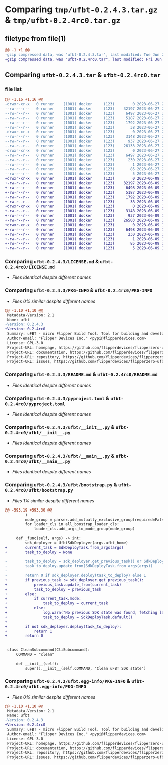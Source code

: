 # Comparing `tmp/ufbt-0.2.4.3.tar.gz` & `tmp/ufbt-0.2.4rc0.tar.gz`

## filetype from file(1)

```diff
@@ -1 +1 @@
-gzip compressed data, was "ufbt-0.2.4.3.tar", last modified: Tue Jun 27 20:03:15 2023, max compression
+gzip compressed data, was "ufbt-0.2.4rc0.tar", last modified: Fri Jun  9 15:42:29 2023, max compression
```

## Comparing `ufbt-0.2.4.3.tar` & `ufbt-0.2.4rc0.tar`

### file list

```diff
@@ -1,16 +1,16 @@
-drwxr-xr-x   0 runner    (1001) docker     (123)        0 2023-06-27 20:03:15.249457 ufbt-0.2.4.3/
--rw-r--r--   0 runner    (1001) docker     (123)    32197 2023-06-27 20:03:04.000000 ufbt-0.2.4.3/LICENSE.md
--rw-r--r--   0 runner    (1001) docker     (123)     6497 2023-06-27 20:03:15.249457 ufbt-0.2.4.3/PKG-INFO
--rw-r--r--   0 runner    (1001) docker     (123)     5187 2023-06-27 20:03:04.000000 ufbt-0.2.4.3/README.md
--rw-r--r--   0 runner    (1001) docker     (123)     1792 2023-06-27 20:03:04.000000 ufbt-0.2.4.3/pyproject.toml
--rw-r--r--   0 runner    (1001) docker     (123)       38 2023-06-27 20:03:15.249457 ufbt-0.2.4.3/setup.cfg
-drwxr-xr-x   0 runner    (1001) docker     (123)        0 2023-06-27 20:03:15.249457 ufbt-0.2.4.3/ufbt/
--rw-r--r--   0 runner    (1001) docker     (123)     3148 2023-06-27 20:03:04.000000 ufbt-0.2.4.3/ufbt/__init__.py
--rw-r--r--   0 runner    (1001) docker     (123)      937 2023-06-27 20:03:04.000000 ufbt-0.2.4.3/ufbt/__main__.py
--rw-r--r--   0 runner    (1001) docker     (123)    26133 2023-06-27 20:03:04.000000 ufbt-0.2.4.3/ufbt/bootstrap.py
-drwxr-xr-x   0 runner    (1001) docker     (123)        0 2023-06-27 20:03:15.249457 ufbt-0.2.4.3/ufbt.egg-info/
--rw-r--r--   0 runner    (1001) docker     (123)     6497 2023-06-27 20:03:15.000000 ufbt-0.2.4.3/ufbt.egg-info/PKG-INFO
--rw-r--r--   0 runner    (1001) docker     (123)      230 2023-06-27 20:03:15.000000 ufbt-0.2.4.3/ufbt.egg-info/SOURCES.txt
--rw-r--r--   0 runner    (1001) docker     (123)        1 2023-06-27 20:03:15.000000 ufbt-0.2.4.3/ufbt.egg-info/dependency_links.txt
--rw-r--r--   0 runner    (1001) docker     (123)       85 2023-06-27 20:03:15.000000 ufbt-0.2.4.3/ufbt.egg-info/entry_points.txt
--rw-r--r--   0 runner    (1001) docker     (123)        5 2023-06-27 20:03:15.000000 ufbt-0.2.4.3/ufbt.egg-info/top_level.txt
+drwxr-xr-x   0 runner    (1001) docker     (123)        0 2023-06-09 15:42:29.864634 ufbt-0.2.4rc0/
+-rw-r--r--   0 runner    (1001) docker     (123)    32197 2023-06-09 15:42:16.000000 ufbt-0.2.4rc0/LICENSE.md
+-rw-r--r--   0 runner    (1001) docker     (123)     6498 2023-06-09 15:42:29.864634 ufbt-0.2.4rc0/PKG-INFO
+-rw-r--r--   0 runner    (1001) docker     (123)     5187 2023-06-09 15:42:16.000000 ufbt-0.2.4rc0/README.md
+-rw-r--r--   0 runner    (1001) docker     (123)     1792 2023-06-09 15:42:16.000000 ufbt-0.2.4rc0/pyproject.toml
+-rw-r--r--   0 runner    (1001) docker     (123)       38 2023-06-09 15:42:29.864634 ufbt-0.2.4rc0/setup.cfg
+drwxr-xr-x   0 runner    (1001) docker     (123)        0 2023-06-09 15:42:29.864634 ufbt-0.2.4rc0/ufbt/
+-rw-r--r--   0 runner    (1001) docker     (123)     3148 2023-06-09 15:42:16.000000 ufbt-0.2.4rc0/ufbt/__init__.py
+-rw-r--r--   0 runner    (1001) docker     (123)      937 2023-06-09 15:42:16.000000 ufbt-0.2.4rc0/ufbt/__main__.py
+-rw-r--r--   0 runner    (1001) docker     (123)    26503 2023-06-09 15:42:16.000000 ufbt-0.2.4rc0/ufbt/bootstrap.py
+drwxr-xr-x   0 runner    (1001) docker     (123)        0 2023-06-09 15:42:29.864634 ufbt-0.2.4rc0/ufbt.egg-info/
+-rw-r--r--   0 runner    (1001) docker     (123)     6498 2023-06-09 15:42:29.000000 ufbt-0.2.4rc0/ufbt.egg-info/PKG-INFO
+-rw-r--r--   0 runner    (1001) docker     (123)      230 2023-06-09 15:42:29.000000 ufbt-0.2.4rc0/ufbt.egg-info/SOURCES.txt
+-rw-r--r--   0 runner    (1001) docker     (123)        1 2023-06-09 15:42:29.000000 ufbt-0.2.4rc0/ufbt.egg-info/dependency_links.txt
+-rw-r--r--   0 runner    (1001) docker     (123)       85 2023-06-09 15:42:29.000000 ufbt-0.2.4rc0/ufbt.egg-info/entry_points.txt
+-rw-r--r--   0 runner    (1001) docker     (123)        5 2023-06-09 15:42:29.000000 ufbt-0.2.4rc0/ufbt.egg-info/top_level.txt
```

### Comparing `ufbt-0.2.4.3/LICENSE.md` & `ufbt-0.2.4rc0/LICENSE.md`

 * *Files identical despite different names*

### Comparing `ufbt-0.2.4.3/PKG-INFO` & `ufbt-0.2.4rc0/PKG-INFO`

 * *Files 0% similar despite different names*

```diff
@@ -1,10 +1,10 @@
 Metadata-Version: 2.1
 Name: ufbt
-Version: 0.2.4.3
+Version: 0.2.4rc0
 Summary: uFBT - micro Flipper Build Tool. Tool for building and developing applications (.fap) for Flipper Zero and its device family.
 Author-email: "Flipper Devices Inc." <pypi@flipperdevices.com>
 License: GPL-3.0
 Project-URL: homepage, https://github.com/flipperdevices/flipperzero-ufbt
 Project-URL: documentation, https://github.com/flipperdevices/flipperzero-ufbt
 Project-URL: repository, https://github.com/flipperdevices/flipperzero-ufbt
 Project-URL: issues, https://github.com/flipperdevices/flipperzero-ufbt/issues
```

### Comparing `ufbt-0.2.4.3/README.md` & `ufbt-0.2.4rc0/README.md`

 * *Files identical despite different names*

### Comparing `ufbt-0.2.4.3/pyproject.toml` & `ufbt-0.2.4rc0/pyproject.toml`

 * *Files identical despite different names*

### Comparing `ufbt-0.2.4.3/ufbt/__init__.py` & `ufbt-0.2.4rc0/ufbt/__init__.py`

 * *Files identical despite different names*

### Comparing `ufbt-0.2.4.3/ufbt/__main__.py` & `ufbt-0.2.4rc0/ufbt/__main__.py`

 * *Files identical despite different names*

### Comparing `ufbt-0.2.4.3/ufbt/bootstrap.py` & `ufbt-0.2.4rc0/ufbt/bootstrap.py`

 * *Files 1% similar despite different names*

```diff
@@ -593,19 +593,30 @@
         )
         mode_group = parser.add_mutually_exclusive_group(required=False)
         for loader_cls in all_boostrap_loader_cls:
             loader_cls.add_args_to_mode_group(mode_group)
 
     def _func(self, args) -> int:
         sdk_deployer = UfbtSdkDeployer(args.ufbt_home)
+        current_task = SdkDeployTask.from_args(args)
+        task_to_deploy = None
 
-        task_to_deploy = sdk_deployer.get_previous_task() or SdkDeployTask.default()
-        task_to_deploy.update_from(SdkDeployTask.from_args(args))
-
-        return 0 if sdk_deployer.deploy(task_to_deploy) else 1
+        if previous_task := sdk_deployer.get_previous_task():
+            previous_task.update_from(current_task)
+            task_to_deploy = previous_task
+        else:
+            if current_task.mode:
+                task_to_deploy = current_task
+            else:
+                log.warn("No previous SDK state was found, fetching latest release")
+                task_to_deploy = SdkDeployTask.default()
+
+        if not sdk_deployer.deploy(task_to_deploy):
+            return 1
+        return 0
 
 
 class CleanSubcommand(CliSubcommand):
     COMMAND = "clean"
 
     def __init__(self):
         super().__init__(self.COMMAND, "Clean uFBT SDK state")
```

### Comparing `ufbt-0.2.4.3/ufbt.egg-info/PKG-INFO` & `ufbt-0.2.4rc0/ufbt.egg-info/PKG-INFO`

 * *Files 0% similar despite different names*

```diff
@@ -1,10 +1,10 @@
 Metadata-Version: 2.1
 Name: ufbt
-Version: 0.2.4.3
+Version: 0.2.4rc0
 Summary: uFBT - micro Flipper Build Tool. Tool for building and developing applications (.fap) for Flipper Zero and its device family.
 Author-email: "Flipper Devices Inc." <pypi@flipperdevices.com>
 License: GPL-3.0
 Project-URL: homepage, https://github.com/flipperdevices/flipperzero-ufbt
 Project-URL: documentation, https://github.com/flipperdevices/flipperzero-ufbt
 Project-URL: repository, https://github.com/flipperdevices/flipperzero-ufbt
 Project-URL: issues, https://github.com/flipperdevices/flipperzero-ufbt/issues
```

